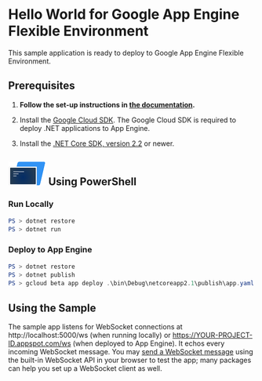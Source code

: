 # Hello World for Google App Engine Flexible Environment

This sample application is ready to deploy to Google App Engine Flexible Environment.

## Prerequisites

1.  **Follow the set-up instructions in [the documentation](https://cloud.google.com/dotnet/docs/setup).**

2.  Install the [Google Cloud SDK](https://cloud.google.com/sdk/).  The Google Cloud SDK
    is required to deploy .NET applications to App Engine.

3.  Install the [.NET Core SDK, version 2.2](https://github.com/dotnet/core/tree/master/release-notes/2.2)
    or newer.


## ![PowerShell](../.resources/powershell.png) Using PowerShell

### Run Locally

```psm1
PS > dotnet restore
PS > dotnet run
```

### Deploy to App Engine

```psm1
PS > dotnet restore
PS > dotnet publish
PS > gcloud beta app deploy .\bin\Debug\netcoreapp2.1\publish\app.yaml
```

## Using the Sample

The sample app listens for WebSocket connections at http://localhost:5000/ws
(when running locally) or https://YOUR-PROJECT-ID.appspot.com/ws
(when deployed to App Engine). It echos every incoming WebSocket message.
You may [send a WebSocket message](https://developer.mozilla.org/en-US/docs/Web/API/WebSocket)
using the built-in WebSocket API in your browser to test the app; many
packages can help you set up a WebSocket client as well.
